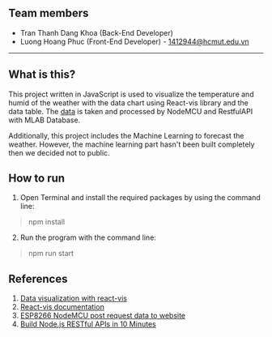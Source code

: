 ## Team members
* Tran Thanh Dang Khoa (Back-End Developer)
* Luong Hoang Phuc (Front-End Developer) - [1412944@hcmut.edu.vn](1412944@hcmut.edu.vn)
----
## What is this?
This project written in JavaScript is used to visualize the temperature and humid of the weather with the data chart using React-vis library and the data table. The [data](https://hidden-waters-43067.herokuapp.com/tasks) is taken and processed by NodeMCU and RestfulAPI with MLAB Database.

Additionally, this project includes the Machine Learning to forecast the weather. However, the machine learning part hasn't been built completely then we decided not to public.

## How to run
1. Open Terminal and install the required packages by using the command line:

>npm install

2. Run the program with the command line:

>npm run start

## References
1. [Data visualization with react-vis](https://medium.com/dailyjs/data-visualization-with-react-vis-bd2587fe1660)
2. [React-vis documentation](http://uber.github.io/react-vis/documentation/)
3. [ESP8266 NodeMCU post request data to website](https://circuits4you.com/2018/03/10/esp8266-nodemcu-post-request-data-to-website/)
4. [Build Node.js RESTful APIs in 10 Minutes](https://www.codementor.io/olatundegaruba/nodejs-restful-apis-in-10-minutes-q0sgsfhbd)
